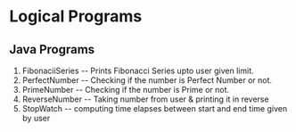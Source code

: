 # Logical Programs

## Java Programs
1) FibonaciiSeries  --  Prints Fibonacci Series upto user given limit.
2) PerfectNumber  --  Checking if the number is Perfect Number or not.
3) PrimeNumber  --  Checking if the number is Prime or not.
4) ReverseNumber  --  Taking number from user & printing it in reverse
5) StopWatch  --  computing time elapses between start and end time given by user
